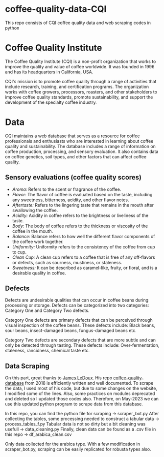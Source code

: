 # coffee-quality-data-CQI
This repo consists of CQI coffee quality data and web scraping codes in python 

# Coffee Quality Institute 
The Coffee Quality Institute (CQI) is a non-profit organization that works to improve the quality and value of coffee worldwide. It was founded in 1996 and has its headquarters in California, USA.

CQI's mission is to promote coffee quality through a range of activities that include research, training, and certification programs. The organization works with coffee growers, processors, roasters, and other stakeholders to improve coffee quality standards, promote sustainability, and support the development of the specialty coffee industry.

# Data
CQI maintains a web database that serves as a resource for coffee professionals and enthusiasts who are interested in learning about coffee quality and sustainability. The database includes a range of information on coffee production, processing, and sensory evaluation. It also contains data on coffee genetics, soil types, and other factors that can affect coffee quality.

## Sensory evaluations (coffee quality scores)
* *Aroma:* Refers to the scent or fragrance of the coffee.
* *Flavor:* The flavor of coffee is evaluated based on the taste, including any sweetness, bitterness, acidity, and other flavor notes.
* *Aftertaste:* Refers to the lingering taste that remains in the mouth after swallowing the coffee.
* *Acidity:* Acidity in coffee refers to the brightness or liveliness of the taste.
* *Body:* The body of coffee refers to the thickness or viscosity of the coffee in the mouth.
* *Balance:* Balance refers to how well the different flavor components of the coffee work together.
* *Uniformity:* Uniformity refers to the consistency of the coffee from cup to cup.
* *Clean Cup:* A clean cup refers to a coffee that is free of any off-flavors or defects, such as sourness, mustiness, or staleness.
* *Sweetness:* It can be described as caramel-like, fruity, or floral, and is a desirable quality in coffee.

## Defects
Defects are undesirable qualities that can occur in coffee beans during processing or storage. Defects can be categorized into two categories: Category One and Category Two defects.

Category One defects are primary defects that can be perceived through visual inspection of the coffee beans. These defects include: Black beans, sour beans, insect-damaged beans, fungus-damaged beans etc.

Category Two defects are secondary defects that are more subtle and can only be detected through tasting. These defects include: Over-fermentation, staleness, rancidness, chemical taste etc.

## Data Scraping
On this part, great thanks to [James LeDoux](https://github.com/jldbc). His repo [coffee-quality-database](https://github.com/jldbc/coffee-quality-database) from 2018 is efficiently written and well documented. To scrape the data, I used most of his code, but due to some changes on the website, I modified some of the lines. Also, some practices on modules deprecated and deleted so I updated those codes also. Therefore, on May-2023 we can use this updated python program to scrape data from this database.

In this repo, you can find the python file for scraping -> scraper_bot.py
After collecting the tables, some processing needed to construct a tabular data -> process_tables_f.py
Tabular data is not so dirty but a bit cleaning was usefull -> data_cleaning.py
Finally, clean data can be found as a .csv file in this repo -> df_arabica_clean.csv 

Only data collected for the arabica type. With a few modification in scraper_bot.py, scraping can be easily replicated for robusta types also.

